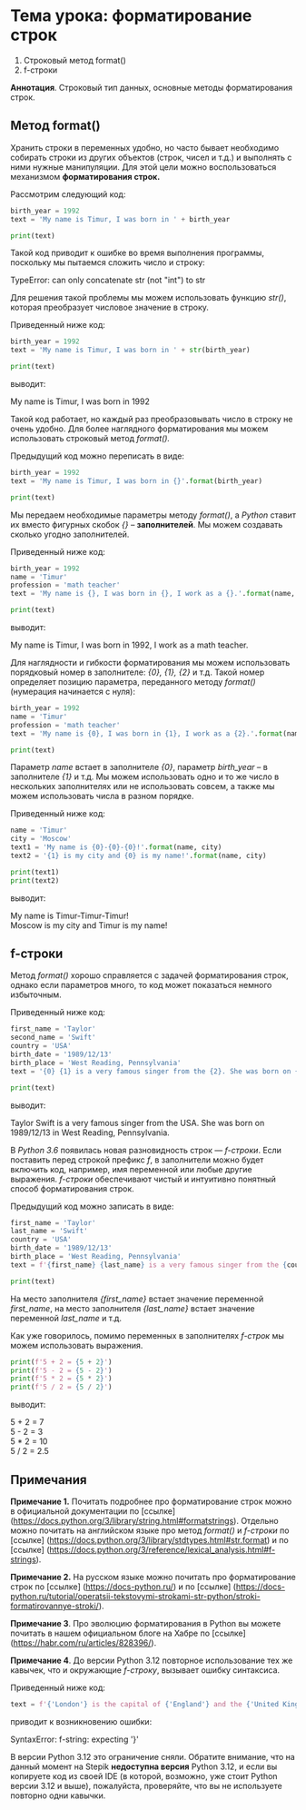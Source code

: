 # Тема урока: форматирование строк

1. Строковый метод format()
2. f-строки

**Аннотация**. Строковый тип данных, основные методы форматирования строк.

## Метод format()

Хранить строки в переменных удобно, но часто бывает необходимо собирать строки из других объектов (строк, чисел и т.д.) и выполнять с ними нужные манипуляции. Для этой цели можно воспользоваться механизмом **форматирования строк.**

Рассмотрим следующий код:

```python
birth_year = 1992
text = 'My name is Timur, I was born in ' + birth_year

print(text)
```

Такой код приводит к ошибке во время выполнения программы, поскольку мы пытаемся сложить число и строку:

TypeError: can only concatenate str (not "int") to str

Для решения такой проблемы мы можем использовать функцию _str()_, которая преобразует числовое значение в строку.

Приведенный ниже код:

```python
birth_year = 1992
text = 'My name is Timur, I was born in ' + str(birth_year)

print(text)
```

выводит:

My name is Timur, I was born in 1992

Такой код работает, но каждый раз преобразовывать число в строку не очень удобно. Для более наглядного форматирования мы можем использовать строковый метод _format()._

Предыдущий код можно переписать в виде:

```python
birth_year = 1992
text = 'My name is Timur, I was born in {}'.format(birth_year)

print(text)
```

Мы передаем необходимые параметры методу _format()_, а _Python_ ставит их вместо фигурных скобок _{}_ – **заполнителей**. Мы можем создавать сколько угодно заполнителей.

Приведенный ниже код:

```python
birth_year = 1992
name = 'Timur'
profession = 'math teacher'
text = 'My name is {}, I was born in {}, I work as a {}.'.format(name, birth_year, profession)

print(text)
```

выводит:

My name is Timur, I was born in 1992, I work as a math teacher.

Для наглядности и гибкости форматирования мы можем использовать порядковый номер в заполнителе: _{0}, {1}, {2}_ и т.д. Такой номер определяет позицию параметра, переданного методу _format()_ (нумерация начинается с нуля):

```python
birth_year = 1992
name = 'Timur'
profession = 'math teacher'
text = 'My name is {0}, I was born in {1}, I work as a {2}.'.format(name, birth_year, profession)

print(text)
```

Параметр _name_ встает в заполнителе _{0}_, параметр _birth_year_ – в заполнителе _{1}_ и т.д. Мы можем использовать одно и то же число в нескольких заполнителях или не использовать совсем, а также мы можем использовать числа в разном порядке.

Приведенный ниже код:

```python
name = 'Timur'
city = 'Moscow'
text1 = 'My name is {0}-{0}-{0}!'.format(name, city)
text2 = '{1} is my city and {0} is my name!'.format(name, city)

print(text1)
print(text2)
```

выводит:

My name is Timur-Timur-Timur!  
 Moscow is my city and Timur is my name!

## f-строки

Метод _format()_ хорошо справляется с задачей форматирования строк, однако если параметров много, то код может показаться немного избыточным.

Приведенный ниже код:

```python
first_name = 'Taylor'
second_name = 'Swift'
country = 'USA'
birth_date = '1989/12/13'
birth_place = 'West Reading, Pennsylvania'
text = '{0} {1} is a very famous singer from the {2}. She was born on {3} in {4}.'.format(first_name, second_name, country, birth_date, birth_place)

print(text)
```

выводит:

Taylor Swift is a very famous singer from the USA. She was born on 1989/12/13 in West Reading, Pennsylvania.

В _Python 3.6_ появилась новая разновидность строк — _f-строки_. Если поставить перед строкой префикс _f_, в заполнители можно будет включить код, например, имя переменной или любые другие выражения. _f-строки_ обеспечивают чистый и интуитивно понятный способ форматирования строк.

Предыдущий код можно записать в виде:

```python
first_name = 'Taylor'
last_name = 'Swift'
country = 'USA'
birth_date = '1989/12/13'
birth_place = 'West Reading, Pennsylvania'
text = f'{first_name} {last_name} is a very famous singer from the {country}. She was born on {birth_date} in {birth_place}.'

print(text)
```

На место заполнителя _{first_name}_ встает значение переменной _first_name_, на место заполнителя _{last_name}_ встает значение переменной _last_name_ и т.д.

Как уже говорилось, помимо переменных в заполнителях _f-строк_ мы можем использовать выражения.

```python
print(f'5 + 2 = {5 + 2}')
print(f'5 - 2 = {5 - 2}')
print(f'5 * 2 = {5 * 2}')
print(f'5 / 2 = {5 / 2}')
```

выводит:

5 + 2 = 7  
 5 - 2 = 3  
 5 \* 2 = 10  
 5 / 2 = 2.5

## Примечания

**Примечание 1.** Почитать подробнее про форматирование строк можно в официальной документации по [ссылке] (https://docs.python.org/3/library/string.html#formatstrings). Отдельно можно почитать на английском языке про метод _format()_ и _f-строки_ по [ссылке] (https://docs.python.org/3/library/stdtypes.html#str.format) и по [ссылке] (https://docs.python.org/3/reference/lexical_analysis.html#f-strings).

**Примечание 2.** На русском языке можно почитать про форматирование строк по [ссылке] (https://docs-python.ru/) и по [ссылке] (https://docs-python.ru/tutorial/operatsii-tekstovymi-strokami-str-python/stroki-formatirovannye-stroki/).

**Примечание 3**. Про эволюцию форматирования в Python вы можете почитать в нашем официальном блоге на Хабре по [ссылке] (https://habr.com/ru/articles/828396/).

**Примечание 4**. До версии Python 3.12 повторное использование тех же кавычек, что и окружающие _f-строку_, вызывает ошибку синтаксиса.

Приведенный ниже код:

```python
text = f'{'London'} is the capital of {'England'} and the {'United Kingdom'}'
```

приводит к возникновению ошибки:

SyntaxError: f-string: expecting '}'

В версии Python 3.12 это ограничение сняли. Обратите внимание, что на данный момент на Stepik **недоступна версия** Python 3.12, и если вы копируете код из своей IDE (в которой, возможно, уже стоит Python версии 3.12 и выше), пожалуйста, проверяйте, что вы не используете повторно одни кавычки.
